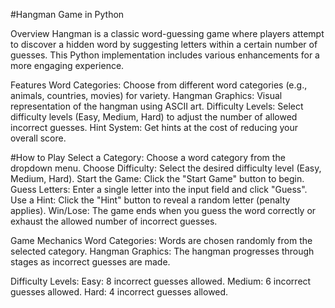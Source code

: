 #Hangman Game in Python

Overview
Hangman is a classic word-guessing game where players attempt to discover a hidden word by suggesting letters within a certain number of guesses. This Python implementation includes various enhancements for a more engaging experience.

Features
   Word Categories: Choose from different word categories (e.g., animals, countries, movies) for variety.
   Hangman Graphics: Visual representation of the hangman using ASCII art.
   Difficulty Levels: Select difficulty levels (Easy, Medium, Hard) to adjust the number of allowed incorrect guesses.
   Hint System: Get hints at the cost of reducing your overall score.

#How to Play
Select a Category: Choose a word category from the dropdown menu.
   Choose Difficulty: Select the desired difficulty level (Easy, Medium, Hard).
   Start the Game: Click the "Start Game" button to begin.
   Guess Letters: Enter a single letter into the input field and click "Guess".
   Use a Hint: Click the "Hint" button to reveal a random letter (penalty applies).
   Win/Lose: The game ends when you guess the word correctly or exhaust the allowed number of incorrect guesses.

Game Mechanics
   Word Categories: Words are chosen randomly from the selected category.
   Hangman Graphics: The hangman progresses through stages as incorrect guesses are made.

Difficulty Levels:
   Easy: 8 incorrect guesses allowed.
   Medium: 6 incorrect guesses allowed.
   Hard: 4 incorrect guesses allowed.
